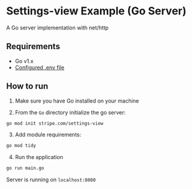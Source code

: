 # Settings-view Example (Go Server)
A Go server implementation with net/http

## Requirements
 - Go v1.x 
 - [Configured .env file](../../README.md)

## How to run
1. Make sure you have Go installed on your machine

2. From the `Go` directory initialize the go server:

```bash
go mod init stripe.com/settings-view
```
3. Add module requirements:

```bash
go mod tidy
```

4. Run the application

```bash
go run main.go
```

Server is running on `localhost:8080`